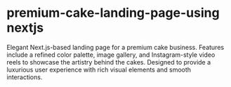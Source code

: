 # premium-cake-landing-page-using nextjs
 Elegant Next.js-based landing page for a premium cake business. Features include a refined color palette, image gallery, and Instagram-style video reels to showcase the artistry behind the cakes. Designed to provide a luxurious user experience with rich visual elements and smooth interactions.
